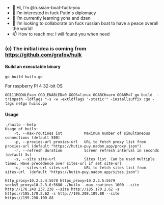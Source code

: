 - 👋 Hi, I’m @russian-boat-fuck-you
- 👀 I’m interested in fuck Putin's diplomacy
- 🌱 I’m currently learning yoha and dzen
- 💞️ I’m looking to collaborate on fuck russian boat to have a peace overall the world!
- 📫 How to reach me: I will found you when need

<!---
russian-boat-fuck-you/russian-boat-fuck-you is a ✨ special ✨ repository because its `README.md` (this file) appears on your GitHub profile.
You can click the Preview link to take a look at your changes.
--->

### (c) The initial idea is coming from https://github.com/grafov/hulk

#### Build an executable binary
    go build huilo.go

For raspberry PI 4 32-bit OS

    GO111MODULE=on CGO_ENABLED=0 GOOS=linux GOARCH=arm GOARM=7 go build  -trimpath -ldflags "-s -w -extldflags '-static'" -installsuffix cgo -tags netgo huilo.go
    
#### Usage
    ./huilo --help
    Usage of huilo:
        -t, --max-routines int          Maximum number of simultaneous connections (default 500)
        -p, --proxies-url proxies-url   URL to fetch proxy list from proxies-url (default "https://hutin-puy.nadom.app/proxy.json")
        -r, --refresh duration          Screen refresh interval in seconds (default 3s)
        -s, --site site-url             Sites list. Can be used multiple times. Have precedence over sites-url if set site-url
        -u, --sites-url sites-url       URL to fetch sites list from sites-url  (default "https://hutin-puy.nadom.app/sites.json")
              
    http_proxy=10.2.3.4:5678 https_proxy=10.2.3.5:5679 socks5_proxy=10.2.3.6:5680 ./huilo --max-routines 1000 --site http://178.248.237.238 --site http://185.170.2.62 -s https://185.170.2.62 -s http://195.208.109.88 --site https://195.208.109.88
